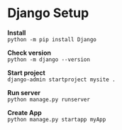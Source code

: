 # Django Setup

**Install** <br>
`python -m pip install Django`

**Check version** <br>
`python -m django --version`

**Start project** <br>
`django-admin startproject mysite .`

**Run server** <br>
`python manage.py runserver`

**Create App**<br>
`python manage.py startapp myApp`

